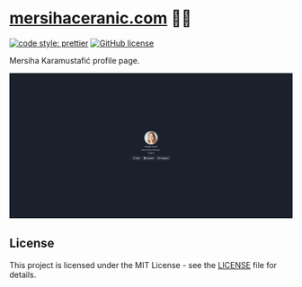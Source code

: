 # [mersihaceranic.com](https://www.mersihaceranic.com) 👩‍💻

[![code style: prettier](https://img.shields.io/badge/code_style-prettier-ff69b4.svg)](https://github.com/prettier/prettier)
[![GitHub license](https://img.shields.io/badge/license-MIT-blue.svg)](https://github.com/malcodeman/mersihaceranic.com/blob/master/LICENSE)

Mersiha Karamustafić profile page.

![Screenshot](readme/screenshot.png)

## License

This project is licensed under the MIT License - see the [LICENSE](LICENSE) file for details.
